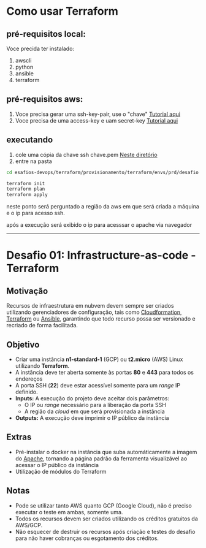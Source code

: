 # Como usar Terraform

## pré-requisitos local:
Voce precida ter instalado:
1. awscli
2. python
3. ansible
4. terraform

## pré-requisitos aws:
1. Voce precisa gerar uma ssh-key-pair, use o "chave"
[Tutorial aqui](https://docs.aws.amazon.com/AWSEC2/latest/UserGuide/ec2-key-pairs.html)
2. Voce precisa de uma access-key e uam secret-key
[Tutorial aqui](https://aws.amazon.com/premiumsupport/knowledge-center/create-access-key/)

## executando
1. cole uma cópia da chave ssh chave.pem [Neste diretório](desafios-devops/terraform/provisionamento/terraform/envs/prd/desafio)
2. entre na pasta

```bash
cd esafios-devops/terraform/provisionamento/terraform/envs/prd/desafio
```

```bash
terraform init
terraform plan
terraform apply
```

neste ponto será perguntado a região da aws em que será criada a máquina e o ip para acesso ssh.

após a execução será exibido o ip para acesssar o apache via navegador


----

# Desafio 01: Infrastructure-as-code - Terraform

## Motivação

Recursos de infraestrutura em nubvem devem sempre ser criados utilizando gerenciadores de configuração, tais como [Cloudformation](https://aws.amazon.com/cloudformation/), [Terraform](https://www.terraform.io/) ou [Ansible](https://www.ansible.com/), garantindo que todo recurso possa ser versionado e recriado de forma facilitada.

## Objetivo

- Criar uma instância **n1-standard-1** (GCP) ou **t2.micro** (AWS) Linux utilizando **Terraform**.
- A instância deve ter aberta somente às portas **80** e **443** para todos os endereços
- A porta SSH (**22**) deve estar acessível somente para um _range_ IP definido.
- **Inputs:** A execução do projeto deve aceitar dois parâmetros:
  - O IP ou _range_ necessário para a liberação da porta SSH
  - A região da _cloud_ em que será provisionada a instância
- **Outputs:** A execução deve imprimir o IP público da instância


## Extras

- Pré-instalar o docker na instância que suba automáticamente a imagem do [Apache](https://hub.docker.com/_/httpd/), tornando a página padrão da ferramenta visualizável ao acessar o IP público da instância
- Utilização de módulos do Terraform

## Notas
- Pode se utilizar tanto AWS quanto GCP (Google Cloud), não é preciso executar o teste em ambas, somente uma.
- Todos os recursos devem ser criados utilizando os créditos gratuitos da AWS/GCP.
- Não esquecer de destruir os recursos após criação e testes do desafio para não haver cobranças ou esgotamento dos créditos.